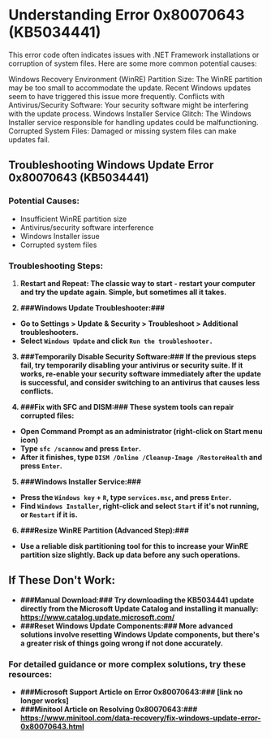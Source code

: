 # Understanding Error 0x80070643 (KB5034441)

This error code often indicates issues with .NET Framework installations or corruption of system files. Here are some more common potential causes:

Windows Recovery Environment (WinRE) Partition Size: The WinRE partition may be too small to accommodate the update. Recent Windows updates seem to have triggered this issue more frequently.
Conflicts with Antivirus/Security Software: Your security software might be interfering with the update process.
Windows Installer Service Glitch: The Windows Installer service responsible for handling updates could be malfunctioning.
Corrupted System Files: Damaged or missing system files can make updates fail.

## Troubleshooting Windows Update Error 0x80070643 (KB5034441)

### Potential Causes:

 - Insufficient WinRE partition size
 - Antivirus/security software interference
 - Windows Installer issue
 - Corrupted system files

### Troubleshooting Steps:

 1. <b>Restart and Repeat:<b/> The classic way to start - restart your computer and try the update again. Simple, but sometimes all it takes.

 2. ###Windows Update Troubleshooter:###

   - Go to Settings > Update & Security > Troubleshoot > Additional troubleshooters.
   - Select `Windows Update` and click `Run the troubleshooter.`
 
 3. ###Temporarily Disable Security Software:### If the previous steps fail, try temporarily disabling your antivirus or security suite. If it works, re-enable your security software immediately after the update is successful, and consider switching to an antivirus that causes less conflicts.

 4. ###Fix with SFC and DISM:###  These system tools can repair corrupted files:

   - Open Command Prompt as an administrator (right-click on Start menu icon)
   - Type `sfc /scannow` and press `Enter`.
   - After it finishes, type `DISM /Online /Cleanup-Image /RestoreHealth` and press `Enter`. 

 5. ###Windows Installer Service:###

   - Press the `Windows key` + `R`, type `services.msc`, and press `Enter`.
   - Find `Windows Installer`, right-click and select `Start` if it's not running, or `Restart` if it is.

 6. ###Resize WinRE Partition (Advanced Step):###

   - Use a reliable disk partitioning tool for this to increase your WinRE partition size slightly. Back up data before any such operations.

## If These Don't Work:

 - ###Manual Download:### Try downloading the KB5034441 update directly from the Microsoft Update Catalog and installing it manually: https://www.catalog.update.microsoft.com/
 - ###Reset Windows Update Components:### More advanced solutions involve resetting Windows Update components, but there's a greater risk of things going wrong if not done accurately.

### For detailed guidance or more complex solutions, try these resources:

 - ###Microsoft Support Article on Error 0x80070643:### [link no longer works]
 - ###Minitool Article on Resolving 0x80070643:### https://www.minitool.com/data-recovery/fix-windows-update-error-0x80070643.html
